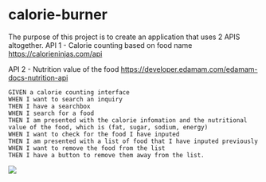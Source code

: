 # calorie-burner

The purpose of this project is to create an application that uses 2 APIS altogether. API 1 - Calorie counting based on food name https://calorieninjas.com/api

API 2 - Nutrition value of the food https://developer.edamam.com/edamam-docs-nutrition-api

```
GIVEN a calorie counting interface
WHEN I want to search an inquiry
THEN I have a searchbox
WHEN I search for a food
THEN I am presented with the calorie infomation and the nutritional value of the food, which is (fat, sugar, sodium, energy)
WHEN I want to check for the food I have inputed
THEN I am presented with a list of food that I have inputed previously
WHEN I want to remove the food from the list
THEN I have a button to remove them away from the list.
```

![](demo.png)
